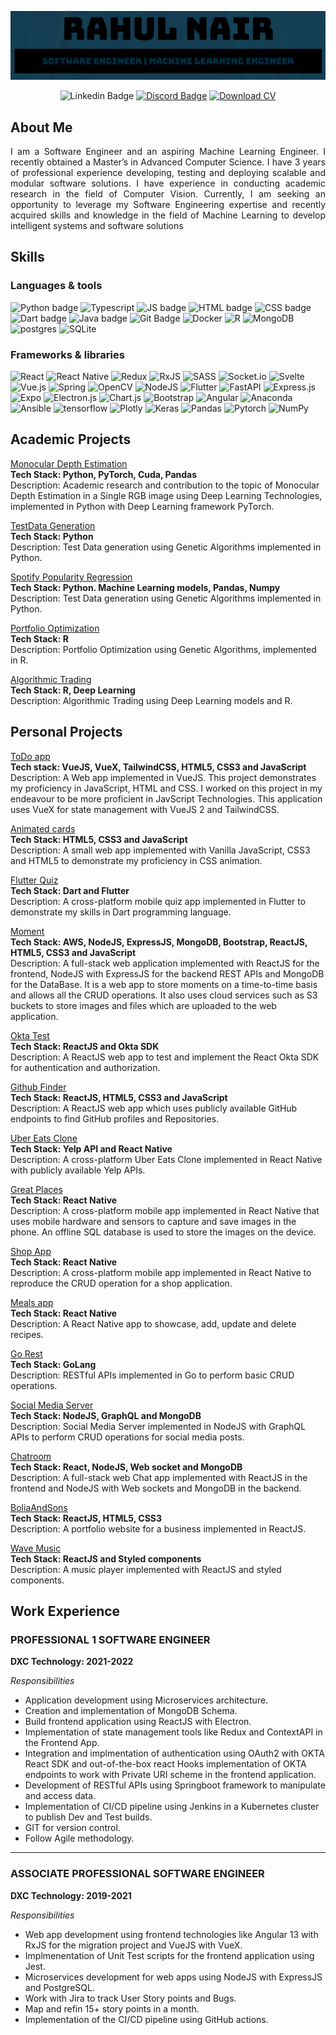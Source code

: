 <!-- ## Hi there 👋, I am Rahul! -->

![Title Banner](cropped_banner.png "Title Banner")

<div align="center">

![Linkedin Badge](https://img.shields.io/badge/LinkedIn-0077B5?style=for-the-badge&logo=linkedin&logoColor=white)
[![Discord Badge](https://img.shields.io/badge/Discord-5865F2?style=for-the-badge&logo=discord&logoColor=white)](https://discord.com/users/acameth)
[![Download CV](https://img.shields.io/badge/Download%20CV-17181a?style=for-the-badge)](https://drive.google.com/file/d/1cuuItOoc4pOZfhb5xYnqCW9FVx3En2p7/view?usp=sharing)

</div>

## About Me

<p align="justify">
I am a Software Engineer and an aspiring Machine Learning Engineer. I recently obtained a
Master’s in Advanced Computer Science. I have 3 years of professional experience developing,
testing and deploying scalable and modular software solutions. I have experience in conducting
academic research in the field of Computer Vision. Currently, I am seeking an opportunity to
leverage my Software Engineering expertise and recently acquired skills and knowledge in the
field of Machine Learning to develop intelligent systems and software solutions
</p>

## Skills

### Languages & tools

![Python badge](https://img.shields.io/badge/Python-FFD43B?style=for-the-badge&logo=python&logoColor=blue)
![Typescript](https://img.shields.io/badge/TypeScript-007ACC?style=for-the-badge&logo=typescript&logoColor=white)
![JS badge](https://img.shields.io/badge/JavaScript-323330?style=for-the-badge&logo=javascript&logoColor=F7DF1E)
![HTML badge](https://img.shields.io/badge/HTML5-E34F26?style=for-the-badge&logo=html5&logoColor=white)
![CSS badge](https://img.shields.io/badge/CSS3-1572B6?style=for-the-badge&logo=css3&logoColor=white)
![Dart badge](https://img.shields.io/badge/Dart-0175C2?style=for-the-badge&logo=dart&logoColor=white)
![Java badge](https://img.shields.io/badge/java-%23ED8B00.svg?style=for-the-badge&logo=openjdk&logoColor=white)
![Git Badge](https://img.shields.io/badge/git-%23F05033.svg?style=for-the-badge&logo=git&logoColor=white)
![Docker](https://img.shields.io/badge/docker-%230db7ed.svg?style=for-the-badge&logo=docker&logoColor=white)
![R](https://img.shields.io/badge/R-276DC3?style=for-the-badge&logo=r&logoColor=white)
![MongoDB](https://img.shields.io/badge/MongoDB-4EA94B?style=for-the-badge&logo=mongodb&logoColor=white)
![postgres](https://img.shields.io/badge/PostgreSQL-316192?style=for-the-badge&logo=postgresql&logoColor=white)
![SQLite](https://img.shields.io/badge/SQLite-07405E?style=for-the-badge&logo=sqlite&logoColor=white)

### Frameworks & libraries

![React](https://img.shields.io/badge/react-%2320232a.svg?style=for-the-badge&logo=react&logoColor=%2361DAFB)
![React Native](https://img.shields.io/badge/react_native-%2320232a.svg?style=for-the-badge&logo=react&logoColor=%2361DAFB)
![Redux](https://img.shields.io/badge/redux-%23593d88.svg?style=for-the-badge&logo=redux&logoColor=white)
![RxJS](https://img.shields.io/badge/rxjs-%23B7178C.svg?style=for-the-badge&logo=reactivex&logoColor=white)
![SASS](https://img.shields.io/badge/SASS-hotpink.svg?style=for-the-badge&logo=SASS&logoColor=white)
![Socket.io](https://img.shields.io/badge/Socket.io-black?style=for-the-badge&logo=socket.io&badgeColor=010101)
![Svelte](https://img.shields.io/badge/svelte-%23f1413d.svg?style=for-the-badge&logo=svelte&logoColor=white)
![Vue.js](https://img.shields.io/badge/vuejs-%2335495e.svg?style=for-the-badge&logo=vuedotjs&logoColor=%234FC08D)
![Spring](https://img.shields.io/badge/spring-%236DB33F.svg?style=for-the-badge&logo=spring&logoColor=white)
![OpenCV](https://img.shields.io/badge/opencv-%23white.svg?style=for-the-badge&logo=opencv&logoColor=white)
![NodeJS](https://img.shields.io/badge/node.js-6DA55F?style=for-the-badge&logo=node.js&logoColor=white)
![Flutter](https://img.shields.io/badge/Flutter-%2302569B.svg?style=for-the-badge&logo=Flutter&logoColor=white)
![FastAPI](https://img.shields.io/badge/FastAPI-005571?style=for-the-badge&logo=fastapi)
![Express.js](https://img.shields.io/badge/express.js-%23404d59.svg?style=for-the-badge&logo=express&logoColor=%2361DAFB)
![Expo](https://img.shields.io/badge/expo-1C1E24?style=for-the-badge&logo=expo&logoColor=#D04A37)
![Electron.js](https://img.shields.io/badge/Electron-191970?style=for-the-badge&logo=Electron&logoColor=white)
![Chart.js](https://img.shields.io/badge/chart.js-F5788D.svg?style=for-the-badge&logo=chart.js&logoColor=white)
![Bootstrap](https://img.shields.io/badge/bootstrap-%238511FA.svg?style=for-the-badge&logo=bootstrap&logoColor=white)
![Angular](https://img.shields.io/badge/angular-%23DD0031.svg?style=for-the-badge&logo=angular&logoColor=white)
![Anaconda](https://img.shields.io/badge/Anaconda-%2344A833.svg?style=for-the-badge&logo=anaconda&logoColor=white)
![Ansible](https://img.shields.io/badge/ansible-%231A1918.svg?style=for-the-badge&logo=ansible&logoColor=white)
![tensorflow](https://img.shields.io/badge/TensorFlow-FF6F00?style=for-the-badge&logo=TensorFlow&logoColor=white)
![Plotly](https://img.shields.io/badge/Plotly-239120?style=for-the-badge&logo=plotly&logoColor=white)
![Keras](https://img.shields.io/badge/Keras-D00000?style=for-the-badge&logo=Keras&logoColor=whit)
![Pandas](https://img.shields.io/badge/Pandas-2C2D72?style=for-the-badge&logo=pandas&logoColor=white)
![Pytorch](https://img.shields.io/badge/PyTorch-EE4C2C?style=for-the-badge&logo=pytorch&logoColor=white)
![NumPy](https://img.shields.io/badge/numpy-%23013243.svg?style=for-the-badge&logo=numpy&logoColor=white)

## Academic Projects

[Monocular Depth Estimation](https://github.com/rnair1607/msc23-depth-estimation-indoor)<br>
<b>Tech Stack: Python, PyTorch, Cuda, Pandas</b><br>
Description: Academic research and contribution to the topic of Monocular Depth Estimation in a Single RGB image using Deep Learning Technologies, implemented in Python with Deep Learning framework PyTorch.

[TestData Generation](https://github.com/rnair1607/CS547_assignment3)<br>
<b>Tech Stack: Python</b><br>
Description: Test Data generation using Genetic Algorithms implemented in Python.

[Spotify Popularity Regression](https://github.com/rnair1607/spotify_regression_competition)<br>
<b>Tech Stack: Python. Machine Learning models, Pandas, Numpy</b><br>
Description: Test Data generation using Genetic Algorithms implemented in Python.

[Portfolio Optimization](https://github.com/rnair1607/portfolio-opitmisation-R)<br>
<b>Tech Stack: R</b><br>
Description: Portfolio Optimization using Genetic Algorithms, implemented in R.

[Algorithmic Trading]()<br>
<b>Tech Stack: R, Deep Learning</b><br>
Description: Algorithmic Trading using Deep Learning models and R.

## Personal Projects

[ToDo app](https://github.com/rnair1607/toDo)<br>
<b>Tech stack: VueJS, VueX, TailwindCSS, HTML5, CSS3 and JavaScript</b><br>
Description: A Web app implemented in VueJS. This project demonstrates my proficiency in JavaScript, HTML and CSS. I worked on this project in my endeavour to be more proficient in JavScript Technologies. This application uses VueX for state management with VueJS 2 and TailwindCSS.

[Animated cards](https://github.com/rnair1607/AnimatedCards)<br>
<b>Tech Stack: HTML5, CSS3 and JavaScript</b><br>
Description: A small web app implemented with Vanilla JavaScript, CSS3 and HTML5 to demonstrate my proficiency in CSS animation.

[Flutter Quiz](https://github.com/rnair1607/flutter-quiz)<br>
<b>Tech Stack: Dart and Flutter</b><br>
Description: A cross-platform mobile quiz app implemented in Flutter to demonstrate my skills in Dart programming language.

[Moment](https://github.com/rnair1607/Moment)<br>
<b>Tech Stack: AWS, NodeJS, ExpressJS, MongoDB, Bootstrap, ReactJS, HTML5, CSS3 and JavaScript</b><br>
Description: A full-stack web application implemented with ReactJS for the frontend, NodeJS with ExpressJS for the backend REST APIs and MongoDB for the DataBase. It is a web app to store moments on a time-to-time basis and allows all the CRUD operations. It also uses cloud services such as S3 buckets to store images and files which are uploaded to the web application.

[Okta Test](https://github.com/rnair1607/okta-test)<br>
<b>Tech Stack: ReactJS and Okta SDK</b><br>
Description: A ReactJS web app to test and implement the React Okta SDK for authentication and authorization.

[Github Finder](https://github.com/rnair1607/github-finder-react)<br>
<b>Tech Stack: ReactJS, HTML5, CSS3 and JavaScript</b><br>
Description: A ReactJS web app which uses publicly available GitHub endpoints to find GitHub profiles and Repositories.

[Uber Eats Clone](https://github.com/rnair1607/uber-eats-clone-react-native)<br>
<b>Tech Stack: Yelp API and React Native</b><br>
Description: A cross-platform Uber Eats Clone implemented in React Native with publicly available Yelp APIs.

[Great Places](https://github.com/rnair1607/great-places-app-react-native)<br>
<b>Tech Stack: React Native</b><br>
Description: A cross-platform mobile app implemented in React Native that uses mobile hardware and sensors to capture and save images in the phone. An offline SQL database is used to store the images on the device.

[Shop App](https://github.com/rnair1607/shop-app-react-native)<br>
<b>Tech Stack: React Native</b><br>
Description: A cross-platform mobile app implemented in React Native to reproduce the CRUD operation for a shop application.

[Meals app](https://github.com/rnair1607/meals-app-react-native)<br>
<b>Tech Stack: React Native</b><br>
Description: A React Native app to showcase, add, update and delete recipes.

[Go Rest](https://github.com/rnair1607/golangrestapi)<br>
<b>Tech Stack: GoLang</b><br>
Description: RESTful APIs implemented in Go to perform basic CRUD operations.

[Social Media Server](https://github.com/rnair1607/socialMediaServer)<br>
<b>Tech Stack: NodeJS, GraphQL and MongoDB</b><br>
Description: Social Media Server implemented in NodeJS with GraphQL APIs to perform CRUD operations for social media posts.

[Chatroom](https://github.com/rnair1607/chatRoomReact)<br>
<b>Tech Stack: React, NodeJS, Web socket and MongoDB</b><br>
Description: A full-stack web Chat app implemented with ReactJS in the frontend and NodeJS with Web sockets and MongoDB in the backend.

[BoliaAndSons](https://github.com/rnair1607/boliaAndSons)<br>
<b>Tech Stack: ReactJS, HTML5, CSS3</b><br>
Description: A portfolio website for a business implemented in ReactJS.

[Wave Music](https://github.com/rnair1607/wave-music)<br>
<b>Tech Stack: ReactJS and Styled components</b><br>
Description: A music player implemented with ReactJS and styled components.

## Work Experience

### PROFESSIONAL 1 SOFTWARE ENGINEER

<b>DXC Technology: 2021-2022</b><br>

<i>Responsibilities</i>

- Application development using Microservices architecture.
- Creation and implementation of MongoDB Schema.
- Build frontend application using ReactJS with Electron.
- Implementation of state management tools like Redux and ContextAPI in the Frontend App.
- Integration and implmentation of authentication using OAuth2 with OKTA React SDK and out-of-the-box react Hooks
  implementation of OKTA endpoints to work with Private URI scheme in the frontend application.
- Development of RESTful APIs using Springboot framework to manipulate and access data.
- Implementation of CI/CD pipeline using Jenkins in a Kubernetes cluster to publish Dev and Test builds.
- GIT for version control.
- Follow Agile methodology.

---

### ASSOCIATE PROFESSIONAL SOFTWARE ENGINEER

<b>DXC Technology: 2019-2021</b><br>

<i>Responsibilities</i>

- Web app development using frontend technologies like Angular 13 with RxJS for the migration project
  and VueJS with VueX.
- Implmenentation of Unit Test scripts for the frontend application using Jest.
- Microservices development for web apps using NodeJS with ExpressJS and
  PostgreSQL.
- Work with Jira to track User Story points and Bugs.
- Map and refin 15+ story points in a month.
- Implementation of the CI/CD pipeline using GitHub actions.

<!--
**rnair1607/rnair1607** is a ✨ _special_ ✨ repository because its `README.md` (this file) appears on your GitHub profile.
Here are some ideas to get you started:

- 🔭 I’m currently working on ...
- 🌱 I’m currently learning ...
- 👯 I’m looking to collaborate on ...
- 🤔 I’m looking for help with ...
- 💬 Ask me about ...
- 📫 How to reach me: ...
- 😄 Pronouns: ...
- ⚡ Fun fact: ...
  -->
